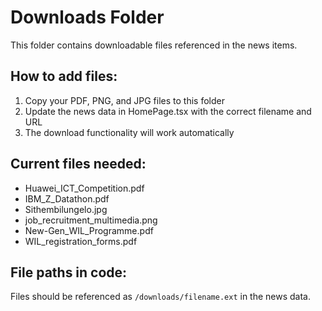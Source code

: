 # Downloads Folder

This folder contains downloadable files referenced in the news items.

## How to add files:

1. Copy your PDF, PNG, and JPG files to this folder
2. Update the news data in HomePage.tsx with the correct filename and URL
3. The download functionality will work automatically

## Current files needed:

- Huawei_ICT_Competition.pdf
- IBM_Z_Datathon.pdf  
- Sithembilungelo.jpg
- job_recruitment_multimedia.png
- New-Gen_WIL_Programme.pdf
- WIL_registration_forms.pdf

## File paths in code:

Files should be referenced as `/downloads/filename.ext` in the news data.

